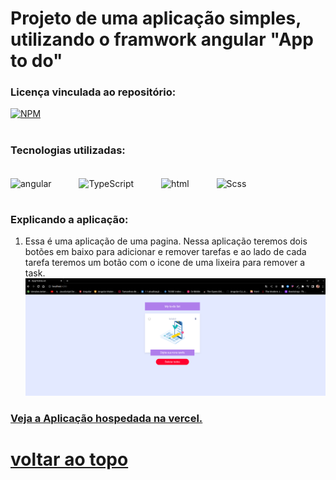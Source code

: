 # Projeto de uma aplicação simples, utilizando o framwork angular "App to do"
### Licença vinculada ao repositório: 
[![NPM](https://img.shields.io/github/license/LuizFernandoDeveloper/App-todo-angular)](https://github.com/LuizFernandoDeveloper/App-todo-angular/blob/main/LIcence)

#
### Tecnologias utilizadas: 
<div style="display: inline_block; "><br>
    <img align="center" alt="angular" height="80" width="80" style=" margin-right: 40px;"src="https://cdn.jsdelivr.net/gh/devicons/devicon/icons/angularjs/angularjs-original.svg">
    <img align="center" alt="TypeScript" height="80" width="80" style=" margin-right: 40px;"src="https://cdn.jsdelivr.net/gh/devicons/devicon/icons/typescript/typescript-original.svg">
    <img align="center" alt="html" height="80" width="80"  style=" margin-right: 40px;"src="https://cdn.jsdelivr.net/gh/devicons/devicon/icons/html5/html5-original.svg">
    <img align="center" alt="Scss" height="80" width="80" style=" margin-right: 40px;"src="https://cdn.jsdelivr.net/gh/devicons/devicon/icons/sass/sass-original.svg">
</div>

#
### Explicando a aplicação:



1. Essa é uma aplicação de uma pagina. Nessa aplicação teremos dois botões em baixo para adicionar e remover tarefas e ao lado de cada tarefa teremos  um botão com o icone de uma lixeira para remover a task. 
![Arquitetura Rest](/readme-img/home.png)

### [Veja a Aplicação hospedada na vercel.](https://app-todo-angular.vercel.app/)

# [voltar ao topo](#top)